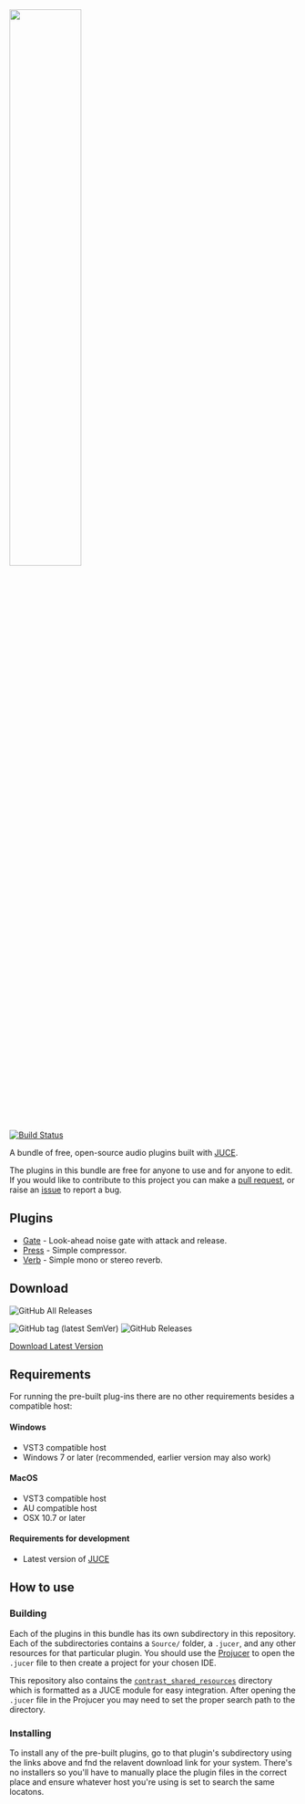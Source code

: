 <img src="https://repository-images.githubusercontent.com/271794321/ea6cf880-db53-11ea-9e9c-f719e904ab19" width="50%">

[![Build Status](https://dev.azure.com/ImJimmi/Contrast/_apis/build/status/ImJimmi.Contrast?branchName=azure_pipelines)](https://dev.azure.com/ImJimmi/Contrast/_build/latest?definitionId=3&branchName=azure_pipelines)

A bundle of free, open-source audio plugins built with [JUCE](https://juce.com/).

The plugins in this bundle are free for anyone to use and for anyone to edit. If you would like to contribute to this project you can make a [pull request](https://github.com/ImJimmi/Contrast/pulls), or raise an [issue](https://github.com/ImJimmi/Contrast/issues) to report a bug.

## Plugins
- [Gate](Gate/) - Look-ahead noise gate with attack and release.
- [Press](Press/) - Simple compressor.
- [Verb](Verb/) - Simple mono or stereo reverb.

## Download
![GitHub All Releases](https://img.shields.io/github/downloads/ImJimmi/Contrast/total?label=Total%20Downloads)

![GitHub tag (latest SemVer)](https://img.shields.io/github/v/tag/ImJimmi/Contrast?label=Latest%20Version)
![GitHub Releases](https://img.shields.io/github/downloads/ImJimmi/Contrast/latest/total?label=Latest%20Version%20Downloads)

[Download Latest Version](https://github.com/ImJimmi/Contrast/releases/latest)

## Requirements
For running the pre-built plug-ins there are no other requirements besides a compatible host:
#### Windows
- VST3 compatible host
- Windows 7 or later (recommended, earlier version may also work)
#### MacOS
- VST3 compatible host
- AU compatible host
- OSX 10.7 or later

#### Requirements for development
- Latest version of [JUCE](https://github.com/juce-framework/JUCE)

## How to use
### Building
Each of the plugins in this bundle has its own subdirectory in this repository. Each of the subdirectories contains a `Source/` folder, a `.jucer`, and any other resources for that particular plugin. You should use the [Projucer](https://juce.com/discover/projucer) to open the `.jucer` file to then create a project for your chosen IDE.

This repository also contains the [`contrast_shared_resources`](https://github.com/ImJimmi/Contrast/tree/master/contrast_shared_resources) directory which is formatted as a JUCE module for easy integration. After opening the `.jucer` file in the Projucer you may need to set the proper search path to the directory.

### Installing
To install any of the pre-built plugins, go to that plugin's subdirectory using the links above and fnd the relavent download link for your system. There's no installers so you'll have to manually place the plugin files in the correct place and ensure whatever host you're using is set to search the same locatons.
